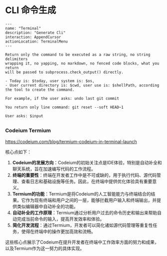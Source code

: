 # CLI 命令生成

```shire
---
name: "Terminal"
description: "Generate Cli"
interaction: AppendCursor
actionLocation: TerminalMenu
---

Return only the command to be executed as a raw string, no string delimiters
wrapping it, no yapping, no markdown, no fenced code blocks, what you return
will be passed to subprocess.check_output() directly.

- Today is: $today, user system is: $os,
- User current directory is: $cwd, user use is: $shellPath, according the tool to create the command.

For example, if the user asks: undo last git commit

You return only line command: git reset --soft HEAD~1

User asks: $input
```

##

### Codeium Termium

https://codeium.com/blog/termium-codeium-in-terminal-launch

核心点如下：

1. **Codeium的发展方向**：Codeium的初始关注点是IDE体验，特别是自动补全和聊天系统，旨在加速编写代码的工作流程。
2. **终端的重要性**：终端在开发者工作中是不可或缺的，用于执行代码、源代码管理、查看日志和基础设施等任务。因此，在终端中提供优化体验具有重要意义。
3. **Termium的功能**：Termium是将Codeium的人工智能能力与终端结合的结果。它作为现有终端和用户之间的一层，能够拦截用户输入和终端输出，并提供类似编辑器中自动补全的功能。
4. **自动补全的工作原理**：Termium通过分析用户过去的命令历史和输出来帮助自动完成当前命令的输入，提高开发效率和体验。
5. **简化开发流程**：通过Termium，开发者可以简化诸如源代码管理等重复性任务，使得在终端中的操作更加高效和流畅。

这些核心点展示了Codeium在提升开发者在终端中工作效率方面的努力和成果，以及Termium作为这一努力的具体实现。